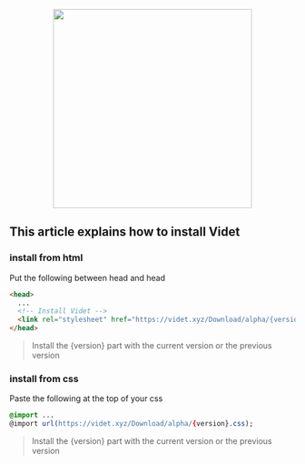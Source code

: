 <p align="center"><a href="https://videt.xyz" target="_blank" rel="noopener noreferrer"><img width="350" src="https://cdn.discordapp.com/attachments/710857234657050676/851322398829314068/install_logo.png"></a></p>


## This article explains how to install Videt

### install from html
Put the following between head and head
```html
<head>
  ... 
  <!-- Install Videt -->
  <link rel="stylesheet" href="https://videt.xyz/Download/alpha/{version}.css">
</head>
```
> Install the {version} part with the current version or the previous version

### install from css
Paste the following at the top of your css
```css
@import ...
@import url(https://videt.xyz/Download/alpha/{version}.css);
```
> Install the {version} part with the current version or the previous version
